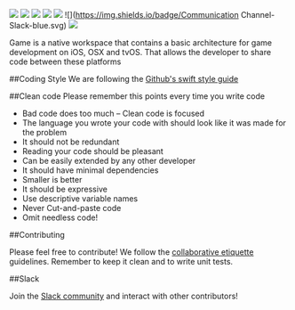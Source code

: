 ![](https://rawgit.com/JuIioCesar/Game/develop/Game/art.scnassets/RepositoryAssets/GameBanner.png)
![](https://travis-ci.org/JuIioCesar/Game.svg?branch=develop)
![](https://img.shields.io/badge/release-unreleased-red.svg)
![](https://img.shields.io/badge/Carthage-uncompatible-red.svg)
![](https://img.shields.io/badge/Cocoapods-uncompatible-red.svg)
![](https://img.shields.io/badge/Communication Channel-Slack-blue.svg)
![](https://img.shields.io/badge/Twitter-juiiocesar-blue.svg)

Game is a native workspace that contains a basic architecture for game development on iOS, OSX and tvOS. That allows the developer to share code between these platforms

##Coding Style
We are following the [Github's swift style guide](https://github.com/github/swift-style-guide) 

##Clean code
Please remember this points every time you write code

* Bad code does too much – Clean code is focused
* The language you wrote your code with should look like it was made for the problem
* It should not be redundant
* Reading your code should be pleasant
* Can be easily extended by any other developer
* It should have minimal dependencies
* Smaller is better
* It should be expressive
* Use descriptive variable names
* Never Cut-and-paste code
* Omit needless code!

##Contributing

Please feel free to contribute! We follow the [collaborative etiquette](http://git.io/col) guidelines. 
Remember to keep it clean and to write unit tests.

##Slack

Join the [Slack community](https://swift-game.herokuapp.com) and interact with other contributors! 
